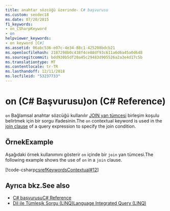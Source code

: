 ```yaml
---
title: anahtar sözcüğü üzerinde- C# başvurusu
ms.custom: seodec18
ms.date: 07/20/2015
f1_keywords:
- on_CSharpKeyword
- on
helpviewer_keywords:
- on keyword [C#]
ms.assetid: 06abc536-e07c-4e34-88c1-425208bdcb21
ms.openlocfilehash: 2187298b0c438f4ce88df93c611a6d6a45a0d648
ms.sourcegitcommit: bdd930b5df20a45c29483d905526a2a3e4d17c5b
ms.translationtype: MT
ms.contentlocale: tr-TR
ms.lasthandoff: 12/11/2018
ms.locfileid: "53237733"
---
```

# <a name="on-c-reference"></a><span data-ttu-id="1f890-102">on (C# Başvurusu)</span><span class="sxs-lookup"><span data-stu-id="1f890-102">on (C# Reference)</span></span>

<span data-ttu-id="1f890-103">`on` Bağlamsal anahtar sözcüğü kullanılır [JOIN yan tümcesi](join-clause.md) birleşim koşulu belirtmek için bir sorgu ifadesinin.</span><span class="sxs-lookup"><span data-stu-id="1f890-103">The `on` contextual keyword is used in the [join clause](join-clause.md) of a query expression to specify the join condition.</span></span>

## <a name="example"></a><span data-ttu-id="1f890-104">Örnek</span><span class="sxs-lookup"><span data-stu-id="1f890-104">Example</span></span>

<span data-ttu-id="1f890-105">Aşağıdaki örnek kullanımını gösterir `on` içinde bir `join` yan tümcesi.</span><span class="sxs-lookup"><span data-stu-id="1f890-105">The following example shows the use of `on` in a `join` clause.</span></span>

[!code-csharp[csrefKeywordsContextual#12](~/samples/snippets/csharp/VS_Snippets_VBCSharp/csrefKeywordsContextual/CS/csrefKeywordsContextual.cs#12)]

## <a name="see-also"></a><span data-ttu-id="1f890-106">Ayrıca bkz.</span><span class="sxs-lookup"><span data-stu-id="1f890-106">See also</span></span>

- [<span data-ttu-id="1f890-107">C# başvurusu</span><span class="sxs-lookup"><span data-stu-id="1f890-107">C# Reference</span></span>](../index.md)
- [<span data-ttu-id="1f890-108">Dil ile Tümleşik Sorgu (LINQ)</span><span class="sxs-lookup"><span data-stu-id="1f890-108">Language Integrated Query (LINQ)</span></span>](../../linq/index.md)